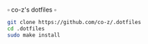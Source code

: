 # 
▫️ co-z's dotfiles ▫️


```bash
git clone https://github.com/co-z/.dotfiles
cd .dotfiles
sudo make install
```
